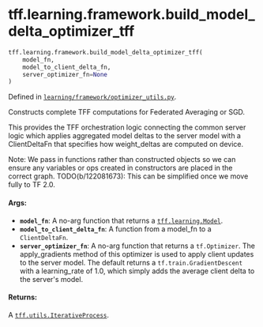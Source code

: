 <div itemscope itemtype="http://developers.google.com/ReferenceObject">
<meta itemprop="name" content="tff.learning.framework.build_model_delta_optimizer_tff" />
<meta itemprop="path" content="Stable" />
</div>

# tff.learning.framework.build_model_delta_optimizer_tff

``` python
tff.learning.framework.build_model_delta_optimizer_tff(
    model_fn,
    model_to_client_delta_fn,
    server_optimizer_fn=None
)
```

Defined in
[`learning/framework/optimizer_utils.py`](http://github.com/tensorflow/federated/tree/master/tensorflow_federated/python/learning/framework/optimizer_utils.py).

Constructs complete TFF computations for Federated Averaging or SGD.

This provides the TFF orchestration logic connecting the common server logic
which applies aggregated model deltas to the server model with a ClientDeltaFn
that specifies how weight_deltas are computed on device.

Note: We pass in functions rather than constructed objects so we can ensure
any variables or ops created in constructors are placed in the correct graph.
TODO(b/122081673): This can be simplified once we move fully to TF 2.0.

#### Args:

* <b>`model_fn`</b>: A no-arg function that returns a <a href="../../../tff/learning/Model.md"><code>tff.learning.Model</code></a>.
* <b>`model_to_client_delta_fn`</b>: A function from a model_fn to a `ClientDeltaFn`.
* <b>`server_optimizer_fn`</b>: A no-arg function that returns a `tf.Optimizer`. The
    apply_gradients method of this optimizer is used to apply client updates
    to the server model. The default returns a `tf.train.GradientDescent` with
    a learning_rate of 1.0, which simply adds the average client delta to the
    server's model.


#### Returns:

A <a href="../../../tff/utils/IterativeProcess.md"><code>tff.utils.IterativeProcess</code></a>.